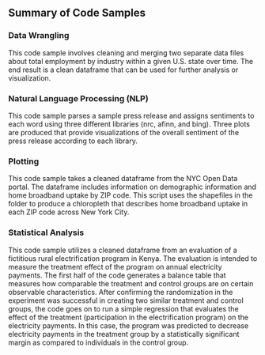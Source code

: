 ## Summary of Code Samples

### Data Wrangling 
This code sample involves cleaning and merging two separate data files about total employment by industry within a given U.S. state over time. The end result is a clean dataframe that can be used for further analysis or visualization. 

### Natural Language Processing (NLP)
This code sample parses a sample press release and assigns sentiments to each word using three different libraries (nrc, afinn, and bing). Three plots are produced that provide visualizations of the overall sentiment of the press release according to each library. 

### Plotting 
This code sample takes a cleaned dataframe from the NYC Open Data portal. The dataframe includes information on demographic information and home broadband uptake by ZIP code. This script uses the shapefiles in the folder to produce a chloropleth that describes home broadband uptake in each ZIP code across New York City. 

### Statistical Analysis
This code sample utilizes a cleaned dataframe from an evaluation of a fictitious rural electrification program in Kenya. The evaluation is intended to measure the treatment effect of the program on annual electricity payments. The first half of the code generates a balance table that measures how comparable the treatment and control groups are on certain observable characteristics. After confirming the randomization in the experiment was successful in creating two similar treatment and control groups, the code goes on to run a simple regression that evaluates the effect of the treatment (participation in the electrification program) on the electricity payments. In this case, the program was predicted to decrease electricity payments in the treatment group by a statistically significant margin as compared to individuals in the control group. 
